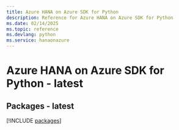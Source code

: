 ```yaml
---
title: Azure HANA on Azure SDK for Python
description: Reference for Azure HANA on Azure SDK for Python
ms.date: 02/14/2025
ms.topic: reference
ms.devlang: python
ms.service: hanaonazure
---
```

# Azure HANA on Azure SDK for Python - latest
## Packages - latest
[!INCLUDE [packages](hana-on-azure-index.md)]